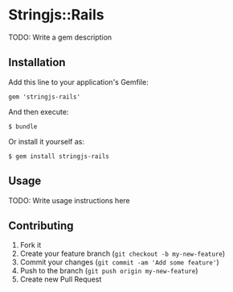 # Stringjs::Rails

TODO: Write a gem description

## Installation

Add this line to your application's Gemfile:

    gem 'stringjs-rails'

And then execute:

    $ bundle

Or install it yourself as:

    $ gem install stringjs-rails

## Usage

TODO: Write usage instructions here

## Contributing

1. Fork it
2. Create your feature branch (`git checkout -b my-new-feature`)
3. Commit your changes (`git commit -am 'Add some feature'`)
4. Push to the branch (`git push origin my-new-feature`)
5. Create new Pull Request
